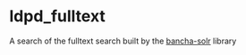 # ldpd_fulltext

A search of the fulltext search built by the [bancha-solr](https://github.com/cul/bancha-solr "bancha-solr library") library
